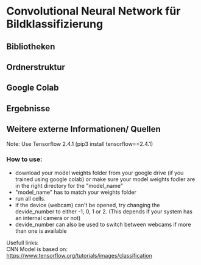 # Convolutional Neural Network für Bildklassifizierung

## Bibliotheken


## Ordnerstruktur


## Google Colab


## Ergebnisse


## Weitere externe Informationen/ Quellen


















Note: Use Tensorflow 2.4.1  (pip3 install tensorflow==2.4.1)

### How to use:
- download your model weights folder from your google drive (if you trained using google colab) or make sure your model weights fodler are in the right directory for the "model_name"
- "model_name" has to match your weights folder
-  run all cells. 
- if the device (webcam) can't be opened, try changing the devide_number to either -1, 0, 1 or 2. (This depends if your system has an internal camera or not)
- devide_number can also be used to switch between webcams if more than one is available 

Usefull links: <br>
CNN Model is based on: https://www.tensorflow.org/tutorials/images/classification